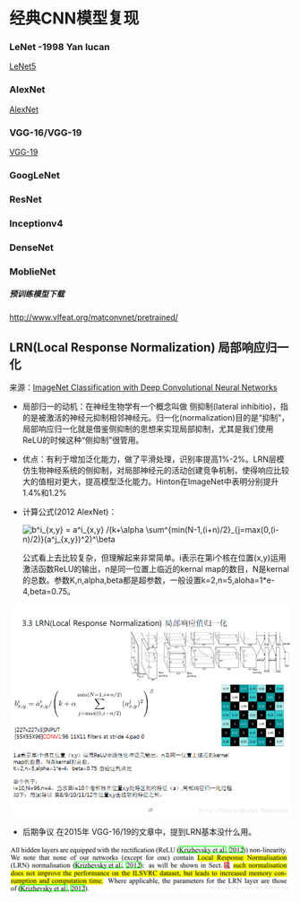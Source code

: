 # 经典CNN模型复现

### LeNet -1998 Yan lucan
[LeNet5](./LeNet5.py)
### AlexNet
[AlexNet](./AlexNet.py)
### VGG-16/VGG-19
[VGG-19](./VGG-19.py)
### GoogLeNet

### ResNet

### Inceptionv4

### DenseNet

### MoblieNet


##### 预训练模型下载
http://www.vlfeat.org/matconvnet/pretrained/

## LRN(Local Response Normalization) 局部响应归一化

来源：[ImageNet Classification with Deep Convolutional Neural Networks](https://papers.nips.cc/paper/4824-imagenet-classification-with-deep-convolutional-neural-networks.pdf)

- 局部归一的动机：在神经生物学有一个概念叫做 侧抑制(lateral inhibitio)，指的是被激活的神经元抑制相邻神经元。归一化(normalization)目的是“抑制”，局部响应归一化就是借鉴侧抑制的思想来实现局部抑制，尤其是我们使用ReLU的时候这种“侧抑制”很管用。

- 优点：有利于增加泛化能力，做了平滑处理，识别率提高1%-2%。LRN层模仿生物神经系统的侧抑制，对局部神经元的活动创建竞争机制，使得响应比较大的值相对更大，提高模型泛化能力。Hinton在ImageNet中表明分别提升1.4%和1.2%

- 计算公式(2012 AlexNet)：

    <img src="https://latex.codecogs.com/gif.latex?b^i_{x,y}&space;=&space;a^i_{x,y}&space;/(k&plus;\alpha&space;\sum^{min(N-1,(i&plus;n)/2}_{j=max(0,(i-n)/2)}(a^j_{x,y})^2)^\beta" title="b^i_{x,y} = a^i_{x,y} /(k+\alpha \sum^{min(N-1,(i+n)/2}_{j=max(0,(i-n)/2)}(a^j_{x,y})^2)^\beta" />

    公式看上去比较复杂，但理解起来非常简单。i表示在第i个核在位置(x,y)运用激活函数ReLU的输出，n是同一位置上临近的kernal map的数目，N是kernal的总数。参数K,n,alpha,beta都是超参数，一般设置k=2,n=5,aloha=1*e-4,beta=0.75。

![](./Pics/lrn.png)

- 后期争议 在2015年 VGG-16/19的文章中，提到LRN基本没什么用。

![](./Pics/lrn_2.png)
